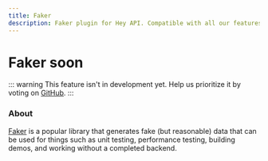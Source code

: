 ```yaml
---
title: Faker
description: Faker plugin for Hey API. Compatible with all our features.
---
```


# Faker <span data-soon>soon</span>

::: warning
This feature isn't in development yet. Help us prioritize it by voting on [GitHub](https://github.com/hey-api/openapi-ts/issues/1485).
:::

### About

[Faker](https://fakerjs.dev/) is a popular library that generates fake (but reasonable) data that can be used for things such as unit testing, performance testing, building demos, and working without a completed backend.

<!--@include: ../../sponsors.md-->
